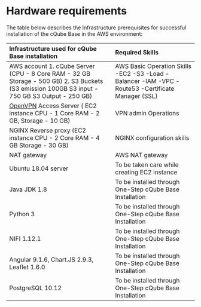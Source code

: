 # Hardware requirements

The table below describes the Infrastructure prerequisites for successful installation of the cQube Base in the AWS environment:

**Infrastructure used for cQube Base installation** |**Required Skills** 
| :--- | :--- |
| AWS account 1. cQube Server \(CPU - 8 Core RAM - 32 GB Storage - 500 GB\) 2. S3 Buckets \(S3 emission 100GB S3 input - 750 GB S3 Output - 250 GB\) | AWS Basic Operation Skills -EC2 -S3 -Load -Balancer -IAM -VPC -Route53 -Certificate Manager \(SSL\) |
| [OpenVPN](https://aws.amazon.com/blogs/awsmarketplace/setting-up-openvpn-access-server-in-amazon-vpc/) Access Server \( EC2 instance CPU - 1 Core RAM - 2 GB, Storage - 10 GB\) | VPN admin Operations |
| NGINX Reverse proxy \(EC2 instance CPU - 2 Core RAM - 4 GB Storage - 30 GB\) | NGINX configuration skills |
| NAT gateway | AWS NAT gateway |
| Ubuntu 18.04 server | To be taken care while creating EC2 instance |
| Java JDK 1.8 | To be installed through One-Step cQube Base Installation |
| Python 3 | To be installed through One-Step cQube Base Installation |
| NIFI 1.12.1 | To be installed through One-Step cQube Base Installation |
| Angular 9.1.6, Chart.JS 2.9.3, Leaflet 1.6.0 | To be installed through One-Step cQube Base Installation |
| PostgreSQL 10.12 | To be installed through One-Step cQube Base Installation |

